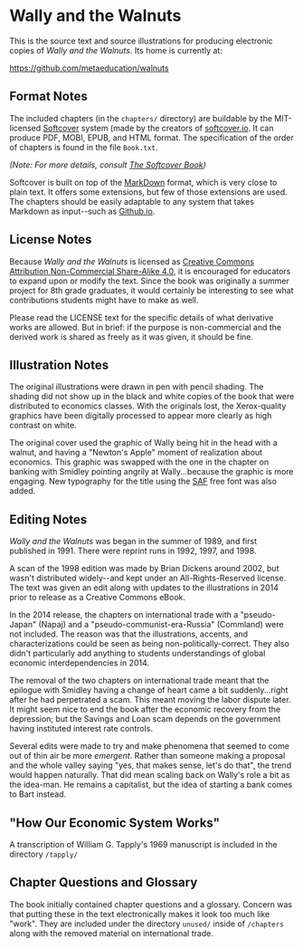 # Wally and the Walnuts

This is the source text and source illustrations for producing electronic copies of *Wally and the Walnuts*. Its home is currently at:

https://github.com/metaeducation/walnuts

## Format Notes

The included chapters (in the `chapters/` directory) are buildable by the MIT-licensed [Softcover](https://github.com/softcover/softcover) system (made by the creators of [softcover.io](http://softcover.io). It can produce PDF, MOBI, EPUB, and HTML format. The specification of the order of chapters is found in the file `Book.txt`.

*(Note: For more details, consult [The Softcover Book](http://manual.softcover.io/book))*

Softcover is built on top of the [MarkDown](http://en.wikipedia.org/wiki/Markdown) format, which is very close to plain text. It offers some extensions, but few of those extensions are used. The chapters should be easily adaptable to any system that takes Markdown as input--such as [Github.io](https://www.gitbook.io/).

## License Notes

Because *Wally and the Walnuts* is licensed as [Creative Commons Attribution Non-Commercial Share-Alike 4.0](https://creativecommons.org/licenses/by-nc-sa/4.0/), it is encouraged for educators to expand upon or modify the text. Since the book was originally a summer project for 8th grade graduates, it would certainly be interesting to see what contributions students might have to make as well.

Please read the LICENSE text for the specific details of what derivative works are allowed. But in brief: if the purpose is non-commercial and the derived work is shared as freely as it was given, it should be fine.

## Illustration Notes

The original illustrations were drawn in pen with pencil shading. The shading did not show up in the black and white copies of the book that were distributed to economics classes. With the originals lost, the Xerox-quality graphics have been digitally processed to appear more clearly as high contrast on white.

The original cover used the graphic of Wally being hit in the head with a walnut, and having a "Newton's Apple" moment of realization about economics. This graphic was swapped with the one in the chapter on banking with Smidley pointing angrily at Wally...because the graphic is more engaging. New typography for the title using the [SAF](http://fontfabric.com/saf-free-font/) free font was also added.

## Editing Notes

*Wally and the Walnuts* was began in the summer of 1989, and first published in 1991. There were reprint runs in 1992, 1997, and 1998.

A scan of the 1998 edition was made by Brian Dickens around 2002, but wasn't distributed widely--and kept under an All-Rights-Reserved license. The text was given an edit along with updates to the illustrations in 2014 prior to release as a Creative Commons eBook.

In the 2014 release, the chapters on international trade with a "pseudo-Japan" (Napaj) and a "pseudo-communist-era-Russia" (Commland) were not included. The reason was that the illustrations, accents, and characterizations could be seen as being non-politically-correct. They also didn't particularly add anything to students understandings of global economic interdependencies in 2014.

The removal of the two chapters on international trade meant that the epilogue with Smidley having a change of heart came a bit suddenly...right after he had perpetrated a scam. This meant moving the labor dispute later. It might seem nice to end the book after the economic recovery from the depression; but the Savings and Loan scam depends on the government having instituted interest rate controls.

Several edits were made to try and make phenomena that seemed to come out of thin air be more *emergent*. Rather than someone making a proposal and the whole valley saying "yes, that makes sense, let's do that", the trend would happen naturally. That did mean scaling back on Wally's role a bit as the idea-man. He remains a capitalist, but the idea of starting a bank comes to Bart instead. 

## "How Our Economic System Works"

A transcription of William G. Tapply's 1969 manuscript is included in the directory `/tapply/`

## Chapter Questions and Glossary

The book initially contained chapter questions and a glossary. Concern was that putting these in the text electronically makes it look too much like "work". They are included under the directory `unused/` inside of `/chapters` along with the removed material on international trade.
